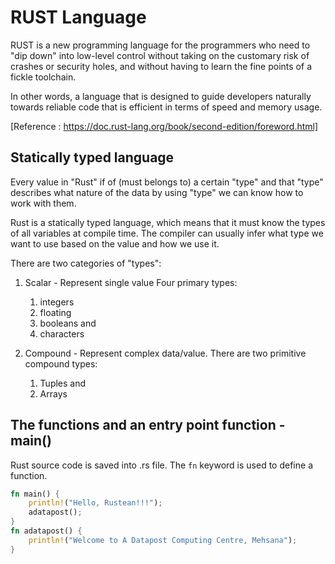 RUST Language
===
RUST is a new programming language for the programmers who need to "dip down" into low-level control without taking on the customary risk of crashes or security holes, and without having to learn the fine points of a fickle toolchain.

In other words, a language that is designed to guide developers naturally towards reliable code that is efficient in terms of speed and memory usage.

[Reference : https://doc.rust-lang.org/book/second-edition/foreword.html]


Statically typed language
---
Every value in "Rust" if of (must belongs to) a certain "type" and that "type" describes what nature of the data by using "type" we can know how to work with them.

Rust is a statically typed language, which means that it must know the types of all variables at compile time. The compiler can usually infer what type we want to use based on the value and how we use it. 

There are two categories of "types":
  1. Scalar  - Represent single value
     Four primary types:
     1. integers
     2. floating
     3. booleans and
     4. characters
         
  2. Compound - Represent complex data/value. There are two primitive
     compound types:
     1. Tuples and
     2. Arrays

The functions and an entry point function - main()
---
Rust source code is saved into .rs file. The `fn` keyword is used to define a function.

```rust
fn main() {
    println!("Hello, Rustean!!!");
    adatapost();
}
fn adatapost() {
    println!("Welcome to A Datapost Computing Centre, Mehsana");
}
```
